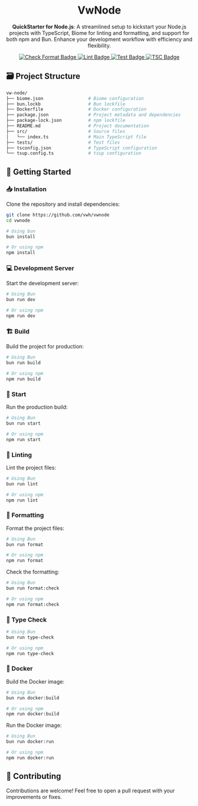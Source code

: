 <div align="center">
  <h1>VwNode</h1>
</div>

<p align="center">
<b>QuickStarter for Node.js</b>: A streamlined setup to kickstart your Node.js projects with TypeScript, Biome for linting and formatting, and support for both npm and Bun. Enhance your development workflow with efficiency and flexibility.
</p>

<div align="center">
  <a href="https://github.com/vwh/vwnode/actions/workflows/format-check.yml">
    <img src="https://github.com/vwh/vwnode/actions/workflows/format-check.yml/badge.svg" alt="Check Format Badge"/>
  </a>
  <a href="https://github.com/vwh/vwnode/actions/workflows/lint.yml">
    <img src="https://github.com/vwh/vwnode/actions/workflows/lint.yml/badge.svg" alt="Lint Badge"/>
  </a>
  <a href="https://github.com/vwh/vwnode/actions/workflows/tests.yml">
    <img src="https://github.com/vwh/vwnode/actions/workflows/tests.yml/badge.svg" alt="Test Badge"/>
  </a>
  <a href="https://github.com/vwh/vwnode/actions/workflows/tsc.yml">
    <img src="https://github.com/vwh/vwnode/actions/workflows/tsc.yml/badge.svg" alt="TSC Badge"/>
  </a>
</div>

## 🗃️ Project Structure

```bash
vw-node/
├── biome.json                 # Biome configuration
├── bun.lockb                  # Bun lockfile
├── Dockerfile                 # Docker configuration
├── package.json               # Project metadata and dependencies
├── package-lock.json          # npm lockfile
├── README.md                  # Project documentation
├── src/                       # Source files
│   └── index.ts               # Main TypeScript file
├── tests/                     # Test files
├── tsconfig.json              # TypeScript configuration
└── tsup.config.ts             # tsup configuration
```

## 🚀 Getting Started

### 📥 Installation

Clone the repository and install dependencies:

```bash
git clone https://github.com/vwh/vwnode
cd vwnode

# Using bun
bun install

# Or using npm
npm install
```

### 💻 Development Server

Start the development server:

```bash
# Using Bun
bun run dev

# Or using npm
npm run dev
```

### 🏗️ Build

Build the project for production:

```bash
# Using Bun
bun run build

# Or using npm
npm run build
```

### 🚀 Start

Run the production build:

```bash
# Using Bun
bun run start

# Or using npm
npm run start
```

### 🧹 Linting

Lint the project files:

```bash
# Using Bun
bun run lint

# Or using npm
npm run lint
```

### 🎨 Formatting

Format the project files:

```bash
# Using Bun
bun run format

# Or using npm
npm run format
```

Check the formatting:

```bash
# Using Bun
bun run format:check

# Or using npm
npm run format:check
```

### 🧐 Type Check

```bash
# Using Bun
bun run type-check

# Or using npm
npm run type-check
```

### 🐳 Docker

Build the Docker image:

```bash
# Using Bun
bun run docker:build

# Or using npm
npm run docker:build
```

Run the Docker image:

```bash
# Using Bun
bun run docker:run

# Or using npm
npm run docker:run
```

## 🤝 Contributing

Contributions are welcome! Feel free to open a pull request with your improvements or fixes.
